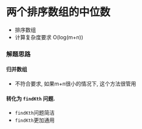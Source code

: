 两个排序数组的中位数
===

- 排序数组
- 计算复杂度要求 O(log(m+n))


### 解题思路

#### 归并数组
- 不符合要求, 如果m+n很小的情况下, 这个方法很管用



#### 转化为 `findKth` 问题.
- `findKth`问题简洁
- `findKth`更加通用

